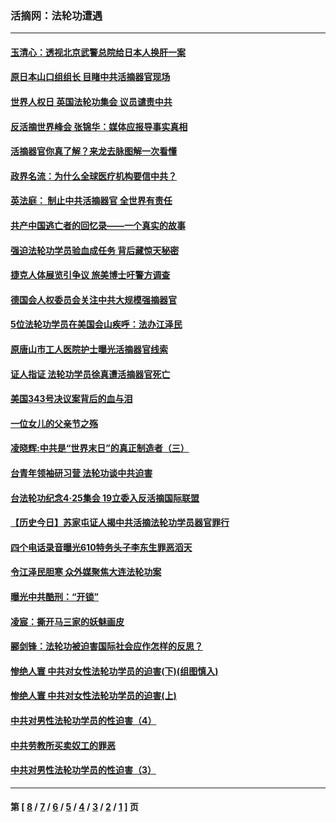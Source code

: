 ### 活摘网：法轮功遭遇
---
#### [玉清心：透视北京武警总院给日本人换肝一案](../../pages/nf5881/n13771978.md?09110430) 
#### [原日本山口组组长 目睹中共活摘器官现场](../../pages/nf5881/n13767360.md?09110430) 
#### [世界人权日 英国法轮功集会 议员谴责中共](../../pages/nf5881/n13431763.md?09110430) 
#### [反活摘世界峰会 张锦华：媒体应报导事实真相](../../pages/nf5881/n13278502.md?09110430) 
#### [活摘器官你真了解？来龙去脉图解一次看懂](../../pages/nf5881/n13013820.md?09110430) 
#### [政界名流：为什么全球医疗机构要信中共？](../../pages/nf5881/n11945479.md?09110430) 
#### [英法庭： 制止中共活摘器官 全世界有责任](../../pages/nf5881/n11330691.md?09110430) 
#### [共产中国逃亡者的回忆录——一个真实的故事](../../pages/nf5881/n10918649.md?09110430) 
#### [强迫法轮功学员验血成任务 背后藏惊天秘密](../../pages/nf5881/n4252384.md?09110430) 
#### [捷克人体展览引争议 旅美博士吁警方调查](../../pages/nf5881/n9429187.md?09110430) 
#### [德国会人权委员会关注中共大规模强摘器官](../../pages/nf5881/n8418950.md?09110430) 
#### [5位法轮功学员在美国会山疾呼：法办江泽民](../../pages/nf5881/n8101519.md?09110430) 
#### [原唐山市工人医院护士曝光活摘器官线索](../../pages/nf5881/n8076384.md?09110430) 
#### [证人指证 法轮功学员徐真遭活摘器官死亡](../../pages/nf5881/n8042467.md?09110430) 
#### [美国343号决议案背后的血与泪](../../pages/nf5881/n8020684.md?09110430) 
#### [一位女儿的父亲节之殇](../../pages/nf5881/n8014122.md?09110430) 
#### [凌晓辉:中共是“世界末日”的真正制造者（三）](../../pages/nf5881/n4210333.md?09110430) 
#### [台青年领袖研习营 法轮功谈中共迫害](../../pages/nf5881/n4141857.md?09110430) 
#### [台法轮功纪念4‧25集会 19立委入反活摘国际联盟](../../pages/nf5881/n4141821.md?09110430) 
#### [【历史今日】苏家屯证人揭中共活摘法轮功学员器官罪行](../../pages/nf5881/n4135912.md?09110430) 
#### [四个电话录音曝光610特务头子李东生罪恶滔天](../../pages/nf5881/n4040060.md?09110430) 
#### [令江泽民胆寒 众外媒聚焦大连法轮功案](../../pages/nf5881/n3932671.md?09110430) 
#### [曝光中共酷刑：“开锁”](../../pages/nf5881/n3889373.md?09110430) 
#### [凌宸：撕开马三家的妖魅画皮](../../pages/nf5881/n3849369.md?09110430) 
#### [郦剑锋：法轮功被迫害国际社会应作怎样的反思？](../../pages/nf5881/n3824560.md?09110430) 
#### [惨绝人寰 中共对女性法轮功学员的迫害(下)(组图慎入)](../../pages/nf5881/n3816285.md?09110430) 
#### [惨绝人寰 中共对女性法轮功学员的迫害(上)](../../pages/nf5881/n3815374.md?09110430) 
#### [中共对男性法轮功学员的性迫害（4）](../../pages/nf5881/n3769144.md?09110430) 
#### [中共劳教所买卖奴工的罪恶](../../pages/nf5881/n3769378.md?09110430) 
#### [中共对男性法轮功学员的性迫害（3）](../../pages/nf5881/n3768231.md?09110430) 

---
#### 第 [ [8](./8.md?09110430) / [7](./7.md?09110430) / [6](./6.md?09110430) / [5](./5.md?09110430) / [4](./4.md?09110430) / [3](./3.md?09110430) / [2](./2.md?09110430) / [1](./1.md?09110430) ] 页
